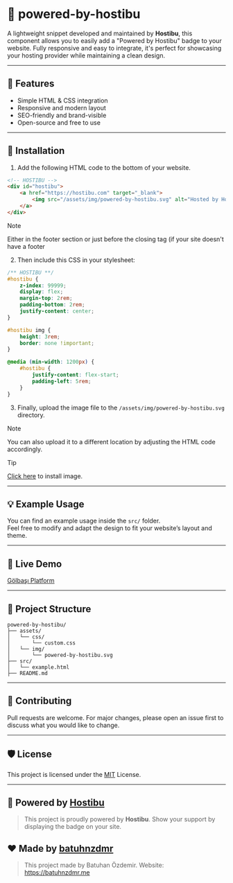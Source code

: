 # 🚀 powered-by-hostibu

A lightweight snippet developed and maintained by **Hostibu**, this component allows you to easily add a "Powered by Hostibu" badge to your website. Fully responsive and easy to integrate, it's perfect for showcasing your hosting provider while maintaining a clean design.

---

## 🧩 Features

- Simple HTML & CSS integration
- Responsive and modern layout
- SEO-friendly and brand-visible
- Open-source and free to use

---

## 🔧 Installation

1. Add the following HTML code to the bottom of your website.

```html
<!-- HOSTIBU -->
<div id="hostibu">
    <a href="https://hostibu.com" target="_blank">
        <img src="/assets/img/powered-by-hostibu.svg" alt="Hosted by Hostibu.">
    </a>
</div>
```

> [!NOTE]
> Either in the footer section or just before the closing </body> tag (if your site doesn't have a footer

2. Then include this CSS in your stylesheet:

```css
/** HOSTIBU **/
#hostibu {
    z-index: 99999;
    display: flex;
    margin-top: 2rem;
    padding-bottom: 2rem;
    justify-content: center;
}

#hostibu img {
    height: 3rem;
    border: none !important;
}

@media (min-width: 1200px) {
    #hostibu {
        justify-content: flex-start;
        padding-left: 5rem;
    }
}
```

3. Finally, upload the image file to the ``/assets/img/powered-by-hostibu.svg`` directory.

> [!NOTE]
> You can also upload it to a different location by adjusting the HTML code accordingly.

> [!TIP]
> [Click here]() to install image.

---

## 💡 Example Usage

You can find an example usage inside the `src/` folder.  
Feel free to modify and adapt the design to fit your website’s layout and theme.

---

## 🧪 Live Demo
[Gölbaşı Platform](https://golbasiplatform.com)

---

## 📂 Project Structure

```
powered-by-hostibu/
├── assets/
│   └── css/
│       └── custom.css
│   └── img/
│       └── powered-by-hostibu.svg
├── src/
│   └── example.html
├── README.md
```

---

## 🤝 Contributing

Pull requests are welcome. For major changes, please open an issue first to discuss what you would like to change.

---

## 🛡️ License

This project is licensed under the [MIT](LICENSE) License.

---

## 💼 Powered by [Hostibu](https://hostibu.com)

> This project is proudly powered by **Hostibu**. Show your support by displaying the badge on your site.

## ❤️ Made by [batuhnzdmr](https://github.com/batuhnzdmr)
> This project made by Batuhan Özdemir.
> Website: https://batuhnzdmr.me
